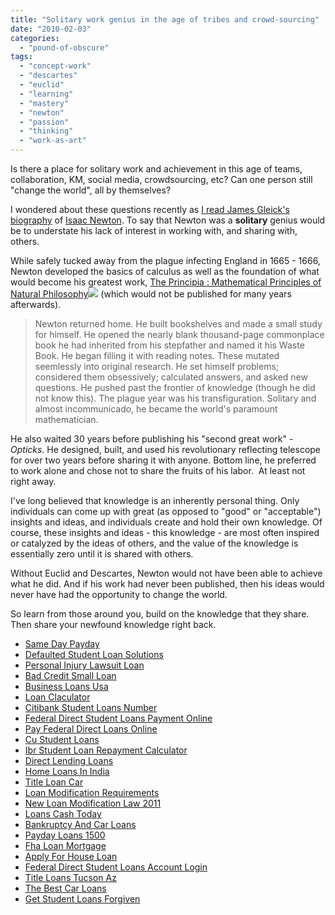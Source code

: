 ```yaml
---
title: "Solitary work genius in the age of tribes and crowd-sourcing"
date: "2010-02-03"
categories: 
  - "pound-of-obscure"
tags: 
  - "concept-work"
  - "descartes"
  - "euclid"
  - "learning"
  - "mastery"
  - "newton"
  - "passion"
  - "thinking"
  - "work-as-art"
---
```


Is there a place for solitary work and achievement in this age of teams, collaboration, KM, social media, crowdsourcing, etc? Can one person still "change the world", all by themselves?

I wondered about these questions recently as [I read James Gleick's biography](http://blog.gbrettmiller.com/james-gleicks-isaac-newton-a-great-intro/) of [Isaac Newton](http://www.amazon.com/gp/product/1400032954?ie=UTF8&tag=gbrettmiller-20&link_code=as3&camp=211189&creative=373489&creativeASIN=1400032954). To say that Newton was a **solitary** genius would be to understate his lack of interest in working with, and sharing with, others.

While safely tucked away from the plague infecting England in 1665 - 1666, Newton developed the basics of calculus as well as the foundation of what would become his greatest work, [The Principia : Mathematical Principles of Natural Philosophy](http://www.amazon.com/gp/product/0520088174?ie=UTF8&tag=gbrettmiller-20&linkCode=as2&camp=1789&creative=9325&creativeASIN=0520088174)![](http://www.assoc-amazon.com/e/ir?t=gbrettmiller-20&l=as2&o=1&a=0520088174) (which would not be published for many years afterwards).

> Newton returned home. He built bookshelves and made a small study for himself. He opened the nearly blank thousand-page commonplace book he had inherited from his stepfather and named it his Waste Book. He began filling it with reading notes. These mutated seemlessly into original research. He set himself problems; considered them obsessively; calculated answers, and asked new questions. He pushed past the frontier of knowledge (though he did not know this). The plague year was his transfiguration. Solitary and almost incommunicado, he became the world's paramount mathematician.

He also waited 30 years before publishing his "second great work" - _Opticks_. He designed, built, and used his revolutionary reflecting telescope for over two years before sharing it with anyone. Bottom line, he preferred to work alone and chose not to share the fruits of his labor.  At least not right away.

I've long believed that knowledge is an inherently personal thing. Only individuals can come up with great (as opposed to "good" or "acceptable") insights and ideas, and individuals create and hold their own knowledge. Of course, these insights and ideas - this knowledge - are most often inspired or catalyzed by the ideas of others, and the value of the knowledge is essentially zero until it is shared with others.

Without Euclid and Descartes, Newton would not have been able to achieve what he did. And if his work had never been published, then his ideas would never have had the opportunity to change the world.

So learn from those around you, build on the knowledge that they share. Then share your newfound knowledge right back.

- [Same Day Payday](http://www.amarysia.gr/?Same-Day-Payday)
- [Defaulted Student Loan Solutions](http://www.mariebo.org/?Defaulted-Student-Loan-Solutions)
- [Personal Injury Lawsuit Loan](http://gbbkolejka.pl/?Personal-Injury-Lawsuit-Loan)
- [Bad Credit Small Loan](http://usasportgroup.com/?Bad-Credit-Small-Loan)
- [Business Loans Usa](http://gbbkolejka.pl/?Business-Loans-Usa)
- [Loan Claculator](http://www.amarysia.gr/?Loan-Claculator)
- [Citibank Student Loans Number](http://www.mariebo.org/?Citibank-Student-Loans-Number)
- [Federal Direct Student Loans Payment Online](http://www.mariebo.org/?Federal-Direct-Student-Loans-Payment-Online)
- [Pay Federal Direct Loans Online](http://www.mariebo.org/?Pay-Federal-Direct-Loans-Online)
- [Cu Student Loans](http://www.amarysia.gr/?Cu-Student-Loans)
- [Ibr Student Loan Repayment Calculator](http://gbbkolejka.pl/?Ibr-Student-Loan-Repayment-Calculator)
- [Direct Lending Loans](http://www.consejocafe.org/?Direct-Lending-Loans)
- [Home Loans In India](http://www.amarysia.gr/?Home-Loans-In-India)
- [Title Loan Car](http://www.mariebo.org/?Title-Loan-Car)
- [Loan Modification Requirements](http://www.consejocafe.org/?Loan-Modification-Requirements)
- [New Loan Modification Law 2011](http://www.mariebo.org/?New-Loan-Modification-Law-2011)
- [Loans Cash Today](http://usasportgroup.com/?Loans-Cash-Today)
- [Bankruptcy And Car Loans](http://www.mariebo.org/?Bankruptcy-And-Car-Loans)
- [Payday Loans 1500](http://www.mariebo.org/?Payday-Loans-1500)
- [Fha Loan Mortgage](http://usasportgroup.com/?Fha-Loan-Mortgage)
- [Apply For House Loan](http://www.amarysia.gr/?Apply-For-House-Loan)
- [Federal Direct Student Loans Account Login](http://www.mariebo.org/?Federal-Direct-Student-Loans-Account-Login)
- [Title Loans Tucson Az](http://usasportgroup.com/?Title-Loans-Tucson-Az)
- [The Best Car Loans](http://www.amarysia.gr/?The-Best-Car-Loans)
- [Get Student Loans Forgiven](http://gbbkolejka.pl/?Get-Student-Loans-Forgiven)

